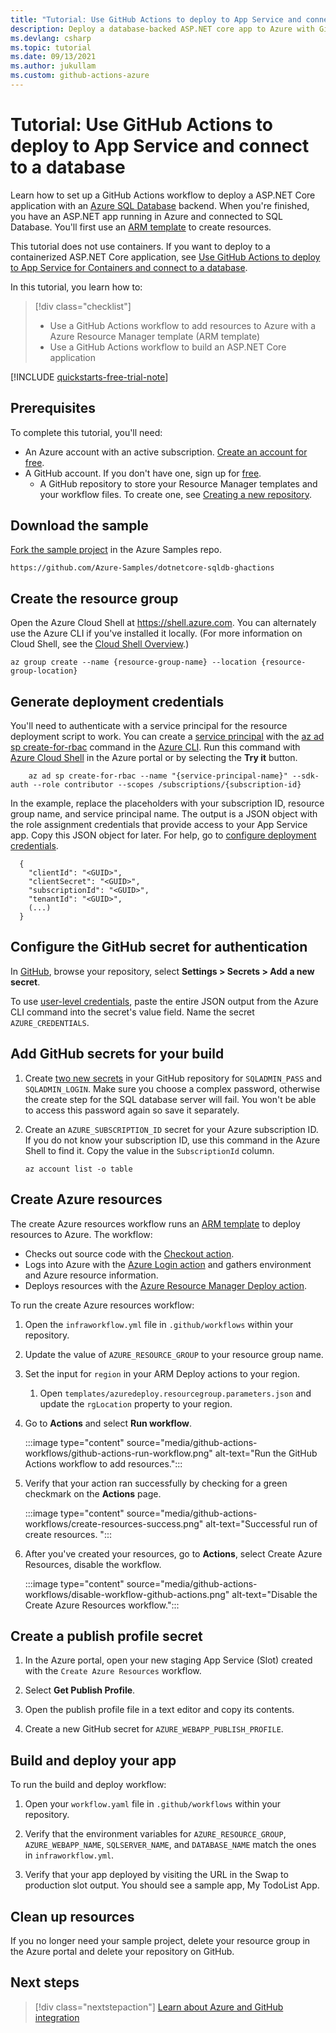 ```yaml
---
title: "Tutorial: Use GitHub Actions to deploy to App Service and connect to a database"
description: Deploy a database-backed ASP.NET core app to Azure with GitHub Actions
ms.devlang: csharp
ms.topic: tutorial
ms.date: 09/13/2021
ms.author: jukullam
ms.custom: github-actions-azure
---
```


# Tutorial: Use GitHub Actions to deploy to App Service and connect to a database

Learn how to set up a GitHub Actions workflow to deploy a ASP.NET Core application with an [Azure SQL Database](../azure-sql/database/sql-database-paas-overview.md) backend. When you're finished, you have an ASP.NET app running in Azure and connected to SQL Database. You'll first use an [ARM template](../azure-resource-manager/templates/overview.md) to create resources.

This tutorial does not use containers. If you want to deploy to a containerized ASP.NET Core application, see [Use GitHub Actions to deploy to App Service for Containers and connect to a database](app-service-sql-github-actions.md).

In this tutorial, you learn how to:

> [!div class="checklist"]
>
> - Use a GitHub Actions workflow to add resources to Azure with a Azure Resource Manager template (ARM template)
> - Use a GitHub Actions workflow to build an ASP.NET Core application

[!INCLUDE [quickstarts-free-trial-note](../../includes/quickstarts-free-trial-note.md)]

## Prerequisites

To complete this tutorial, you'll need:

- An Azure account with an active subscription. [Create an account for free](https://azure.microsoft.com/free/?WT.mc_id=A261C142F).
- A GitHub account. If you don't have one, sign up for [free](https://github.com/join).
  - A GitHub repository to store your Resource Manager templates and your workflow files. To create one, see [Creating a new repository](https://docs.github.com/en/github/creating-cloning-and-archiving-repositories/creating-a-new-repository).

## Download the sample

[Fork the sample project](https://github.com/Azure-Samples/dotnetcore-sqldb-ghactions) in the Azure Samples repo.

```
https://github.com/Azure-Samples/dotnetcore-sqldb-ghactions
```

## Create the resource group

Open the Azure Cloud Shell at https://shell.azure.com. You can alternately use the Azure CLI if you've installed it locally. (For more information on Cloud Shell, see the [Cloud Shell Overview](../cloud-shell/overview.md).)

```azurecli-interactive
az group create --name {resource-group-name} --location {resource-group-location}
```

## Generate deployment credentials

You'll need to authenticate with a service principal for the resource deployment script to work. You can create a [service principal](../active-directory/develop/app-objects-and-service-principals.md#service-principal-object) with the [az ad sp create-for-rbac](/cli/azure/ad/sp#az_ad_sp_create_for_rbac) command in the [Azure CLI](/cli/azure/). Run this command with [Azure Cloud Shell](https://shell.azure.com/) in the Azure portal or by selecting the **Try it** button.

```azurecli-interactive
    az ad sp create-for-rbac --name "{service-principal-name}" --sdk-auth --role contributor --scopes /subscriptions/{subscription-id}
```

In the example, replace the placeholders with your subscription ID, resource group name, and service principal name. The output is a JSON object with the role assignment credentials that provide access to your App Service app. Copy this JSON object for later. For help, go to [configure deployment credentials](https://github.com/Azure/login#configure-deployment-credentials).

```output
  {
    "clientId": "<GUID>",
    "clientSecret": "<GUID>",
    "subscriptionId": "<GUID>",
    "tenantId": "<GUID>",
    (...)
  }
```

## Configure the GitHub secret for authentication

In [GitHub](https://github.com/), browse your repository, select **Settings > Secrets > Add a new secret**.

To use [user-level credentials](#generate-deployment-credentials), paste the entire JSON output from the Azure CLI command into the secret's value field. Name the secret `AZURE_CREDENTIALS`.

## Add GitHub secrets for your build

1. Create [two new secrets](https://docs.github.com/en/actions/reference/encrypted-secrets#creating-encrypted-secrets-for-a-repository) in your GitHub repository for `SQLADMIN_PASS` and `SQLADMIN_LOGIN`. Make sure you choose a complex password, otherwise the create step for the SQL database server will fail. You won't be able to access this password again so save it separately.

2. Create an `AZURE_SUBSCRIPTION_ID` secret for your Azure subscription ID. If you do not know your subscription ID, use this command in the Azure Shell to find it. Copy the value in the `SubscriptionId` column.
    ```azurecli
    az account list -o table
    ```
 
## Create Azure resources

The create Azure resources workflow runs an [ARM template](../azure-resource-manager/templates/overview.md) to deploy resources to Azure. The workflow:

- Checks out source code with the [Checkout action](https://github.com/marketplace/actions/checkout).
- Logs into Azure with the [Azure Login action](https://github.com/marketplace/actions/azure-login) and gathers environment and Azure resource information.
- Deploys resources with the [Azure Resource Manager Deploy action](https://github.com/marketplace/actions/deploy-azure-resource-manager-arm-template).

To run the create Azure resources workflow:

1. Open the `infraworkflow.yml` file in `.github/workflows` within your repository.

1. Update the value of `AZURE_RESOURCE_GROUP` to your resource group name.

1. Set the input for `region` in your ARM Deploy actions to your region. 
    1. Open `templates/azuredeploy.resourcegroup.parameters.json` and update the `rgLocation` property to your region.
 
1. Go to **Actions** and select **Run workflow**.

   :::image type="content" source="media/github-actions-workflows/github-actions-run-workflow.png" alt-text="Run the GitHub Actions workflow to add resources.":::

1. Verify that your action ran successfully by checking for a green checkmark on the **Actions** page.

   :::image type="content" source="media/github-actions-workflows/create-resources-success.png" alt-text="Successful run of create resources. ":::

1. After you've created your resources, go to **Actions**, select Create Azure Resources, disable the workflow. 
 
    :::image type="content" source="media/github-actions-workflows/disable-workflow-github-actions.png" alt-text="Disable the Create Azure Resources workflow.":::

## Create a publish profile secret

1. In the Azure portal, open your new staging App Service (Slot) created with the `Create Azure Resources` workflow.

1. Select **Get Publish Profile**.

1. Open the publish profile file in a text editor and copy its contents. 

1. Create a new GitHub secret for `AZURE_WEBAPP_PUBLISH_PROFILE`. 

## Build and deploy your app

To run the build and deploy workflow:

1. Open your `workflow.yaml` file in `.github/workflows` within your repository.

1. Verify that the environment variables for `AZURE_RESOURCE_GROUP`, `AZURE_WEBAPP_NAME`, `SQLSERVER_NAME`, and `DATABASE_NAME` match the ones in `infraworkflow.yml`.

1. Verify that your app deployed by visiting the URL in the Swap to production slot output. You should see a sample app, My TodoList App. 
 
## Clean up resources

If you no longer need your sample project, delete your resource group in the Azure portal and delete your repository on GitHub. 

## Next steps

> [!div class="nextstepaction"]
> [Learn about Azure and GitHub integration](/azure/developer/github/)